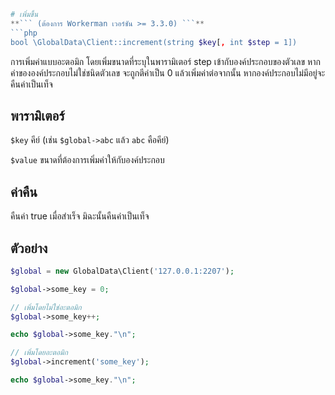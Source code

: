 ```php
# เพิ่มขึ้น
**``` (ต้องการ Workerman เวอร์ชัน >= 3.3.0) ```**
```php
bool \GlobalData\Client::increment(string $key[, int $step = 1])
```
การเพิ่มค่าแบบอะตอมิก โดยเพิ่มขนาดที่ระบุในพารามิเตอร์ step เข้ากับองค์ประกอบของตัวเลข หากค่าขององค์ประกอบไม่ใช่ชนิดตัวเลข จะถูกตีค่าเป็น 0 แล้วเพิ่มค่าต่อจากนั้น หากองค์ประกอบไม่มีอยู่จะคืนค่าเป็นเท็จ

## พารามิเตอร์

 ``` $key ```
คีย์ (เช่น ```$global->abc``` แล้ว ```abc``` คือคีย์)

 ``` $value ```
ขนาดที่ต้องการเพิ่มค่าให้กับองค์ประกอบ

## ค่าคืน
คืนค่า true เมื่อสำเร็จ มิฉะนั้นคืนค่าเป็นเท็จ

## ตัวอย่าง

```php
$global = new GlobalData\Client('127.0.0.1:2207');

$global->some_key = 0;

// เพิ่มโดยไม่ใช่อะตอมิก
$global->some_key++;

echo $global->some_key."\n";

// เพิ่มโดยอะตอมิก
$global->increment('some_key');

echo $global->some_key."\n";
```
